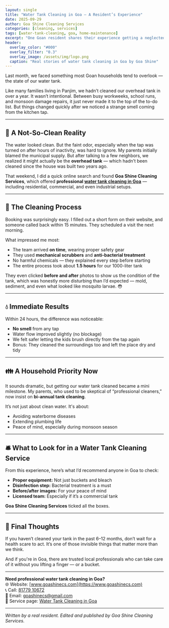 ```yaml
---
layout: single
title: "Water Tank Cleaning in Goa – A Resident’s Experience"
date: 2025-09-29
author: Goa Shine Cleaning Services
categories: [cleaning, services]
tags: [water-tank-cleaning, goa, home-maintenance]
excerpt: "One Goan resident shares their experience getting a neglected water tank cleaned — and what a difference it made."
header:
  overlay_color: "#000"
  overlay_filter: "0.3"
  overlay_image: /assets/img/logo.png
  caption: "Real stories of water tank cleaning in Goa by Goa Shine"
---
```


Last month, we faced something most Goan households tend to overlook — the state of our water tank.

Like many families living in Panjim, we hadn’t cleaned our overhead tank in over a year. It wasn’t intentional. Between busy workweeks, school runs, and monsoon damage repairs, it just never made it to the top of the to-do list. But things changed quickly after we noticed a strange smell coming from the kitchen tap.

---

## 🏡 A Not-So-Clean Reality

The water looked clean. But the faint odor, especially when the tap was turned on after hours of inactivity, was hard to ignore. My parents initially blamed the municipal supply. But after talking to a few neighbors, we realized it might actually be the **overhead tank** — which hadn’t been cleaned since the house was built two years ago.

That weekend, I did a quick online search and found **Goa Shine Cleaning Services**, which offered **professional [water tank cleaning in Goa](https://www.goashinecs.com/water-tank-cleaning-goa.html)** — including residential, commercial, and even industrial setups.

---

## 🧽 The Cleaning Process

Booking was surprisingly easy. I filled out a short form on their website, and someone called back within 15 minutes. They scheduled a visit the next morning.

What impressed me most:

- The team arrived **on time**, wearing proper safety gear  
- They used **mechanical scrubbers** and **anti-bacterial treatment**  
- No harmful chemicals — they explained every step before starting  
- The entire process took about **1.5 hours** for our 1000-liter tank  

They even clicked **before and after** photos to show us the condition of the tank, which was honestly more disturbing than I’d expected — mold, sediment, and even what looked like mosquito larvae. 😳

---

## 💧 Immediate Results

Within 24 hours, the difference was noticeable:

- **No smell** from any tap  
- Water flow improved slightly (no blockage)  
- We felt safer letting the kids brush directly from the tap again  
- Bonus: They cleaned the surroundings too and left the place dry and tidy

---

## 👪 A Household Priority Now

It sounds dramatic, but getting our water tank cleaned became a mini milestone. My parents, who used to be skeptical of “professional cleaners,” now insist on **bi-annual tank cleaning**.

It’s not just about clean water. It's about:

- Avoiding waterborne diseases  
- Extending plumbing life  
- Peace of mind, especially during monsoon season

---

## 🛎️ What to Look for in a Water Tank Cleaning Service

From this experience, here’s what I’d recommend anyone in Goa to check:

- **Proper equipment:** Not just buckets and bleach  
- **Disinfection step:** Bacterial treatment is a must  
- **Before/after images:** For your peace of mind  
- **Licensed team:** Especially if it’s a commercial tank

**Goa Shine Cleaning Services** ticked all the boxes.

---

## 📌 Final Thoughts

If you haven’t cleaned your tank in the past 6–12 months, don’t wait for a health scare to act. It’s one of those invisible things that matter more than we think.

And if you're in Goa, there are trusted local professionals who can take care of it without you lifting a finger — or a bucket.

---

**Need professional water tank cleaning in Goa?**  
🌐 Website: [www.goashinecs.com](https://www.goashinecs.com)  
📞 Call: [81779 10672](tel:+918177910672)  
📧 Email: [goashinecs@gmail.com](mailto:goashinecs@gmail.com)  
🔗 Service page: [Water Tank Cleaning in Goa](https://www.goashinecs.com/water-tank-cleaning-goa.html)

---

*Written by a real resident. Edited and published by Goa Shine Cleaning Services.*
